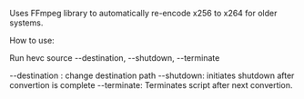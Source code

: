 Uses FFmpeg library to automatically re-encode x256 to x264 for older systems.

How to use:

Run hevc source --destination, --shutdown, --terminate

--destination : change destination path
--shutdown: initiates shutdown after convertion is complete
--terminate: Terminates script after next convertion.
